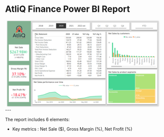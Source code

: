 # AtliQ Finance Power BI Report
<img src="finance_dashboard.PNG" align=left>
---

The report includes 6 elements:
- Key metrics : Net Sale ($), Gross Margin (%), Net Frofit (%)
